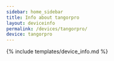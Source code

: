 ```yaml
---
sidebar: home_sidebar
title: Info about tangorpro
layout: deviceinfo
permalink: /devices/tangorpro/
device: tangorpro
---
```

{% include templates/device_info.md %}
